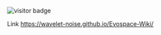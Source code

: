 ![visitor badge](https://visitor-badge.glitch.me/badge?page_id=wavelet-noise.evospace-wiki)

Link https://wavelet-noise.github.io/Evospace-Wiki/
